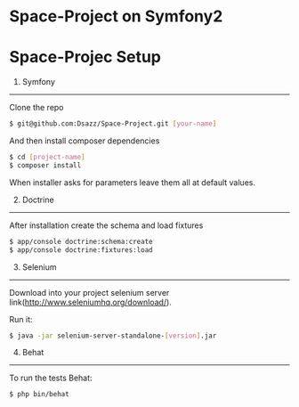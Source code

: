 # Space-Project on Symfony2


Space-Projec Setup
=============

1. Symfony
----------

Clone the repo

```bash
$ git@github.com:Dsazz/Space-Project.git [your-name]
```

And then install composer dependencies

```bash
$ cd [project-name]
$ composer install
```

When installer asks for parameters leave them all at default values.


2. Doctrine
-----------

After installation create the schema and load fixtures

```bash
$ app/console doctrine:schema:create
$ app/console doctrine:fixtures:load
```


3. Selenium
-----------

Download into your project selenium server link(http://www.seleniumhq.org/download/).

Run it:

```bash
$ java -jar selenium-server-standalone-[version].jar
```


4. Behat
--------

To run the tests Behat:

```bash
$ php bin/behat
```
